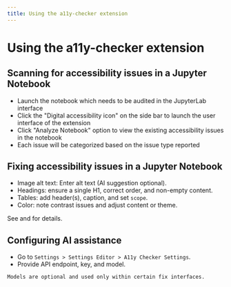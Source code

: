 ```yaml
---
title: Using the a11y-checker extension
---
```


# Using the a11y-checker extension

## Scanning for accessibility issues in a Jupyter Notebook
- Launch the notebook which needs to be audited in the JupyterLab interface
- Click the "Digital accessibility icon" on the side bar to launch the user interface of the extension
- Click "Analyze Notebook" option to view the existing accessibility issues in the notebook
- Each issue will be categorized based on the issue type reported


## Fixing accessibility issues in a Jupyter Notebook
- Image alt text: Enter alt text (AI suggestion optional).
- Headings: ensure a single H1, correct order, and non-empty content.
- Tables: add header(s), caption, and set `scope`.
- Color: note contrast issues and adjust content or theme.

See [](components/rules) and [](components/fix) for details.

## Configuring AI assistance
- Go to `Settings > Settings Editor > A11y Checker Settings`.
- Provide API endpoint, key, and model.

```{note}
Models are optional and used only within certain fix interfaces.
```
